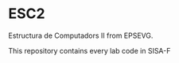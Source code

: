 # ESC2
Estructura de Computadors II from EPSEVG.

This repository contains every lab code in SISA-F
